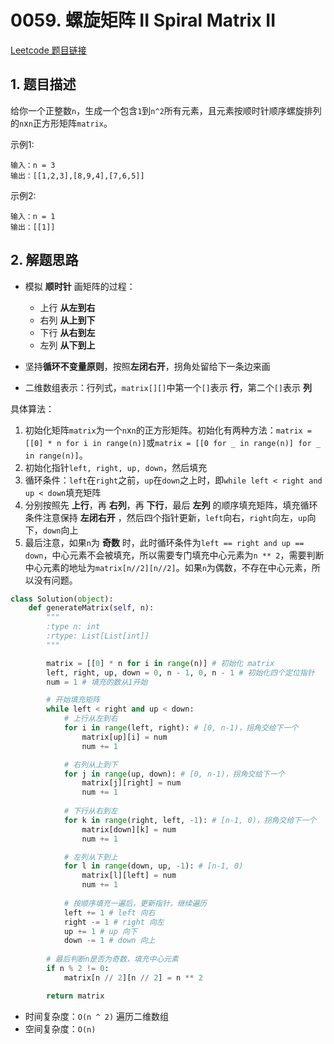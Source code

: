 # 0059. 螺旋矩阵 II Spiral Matrix II
[Leetcode 题目链接](https://leetcode.com/problems/spiral-matrix-ii/)

## 1. 题目描述
给你一个正整数`n`，生成一个包含`1`到`n^2`所有元素，且元素按顺时针顺序螺旋排列的`n`x`n`正方形矩阵`matrix`。

示例1:
```
输入：n = 3
输出：[[1,2,3],[8,9,4],[7,6,5]]
```

示例2:
```
输入：n = 1
输出：[[1]]
```

## 2. 解题思路
* 模拟 **顺时针** 画矩阵的过程：
  * 上行 **从左到右**
  * 右列 **从上到下**
  * 下行 **从右到左**
  * 左列 **从下到上**

* 坚持**循环不变量原则**，按照**左闭右开**，拐角处留给下一条边来画
* 二维数组表示：行列式，`matrix[][]`中第一个`[]`表示 **行**，第二个`[]`表示 **列**

具体算法：
1. 初始化矩阵`matrix`为一个`n`x`n`的正方形矩阵。初始化有两种方法：`matrix = [[0] * n for i in range(n)]`或`matrix = [[0 for _ in range(n)] for _ in range(n)]`。
2. 初始化指针`left, right, up, down`，然后填充
3. 循环条件：`left`在`right`之前，`up`在`down`之上时，即`while left < right and up < down`填充矩阵
4. 分别按照先 **上行**，再 **右列**，再 **下行**，最后 **左列** 的顺序填充矩阵，填充循环条件注意保持 **左闭右开** ，然后四个指针更新，`left`向右，`right`向左，`up`向下，`down`向上
5. 最后注意，如果`n`为 **奇数** 时，此时循环条件为`left == right and up == down`，中心元素不会被填充，所以需要专门填充中心元素为`n ** 2`，需要判断中心元素的地址为`matrix[n//2][n//2]`。如果`n`为偶数，不存在中心元素，所以没有问题。


```Python
class Solution(object):
    def generateMatrix(self, n):
        """
        :type n: int
        :rtype: List[List[int]]
        """

        matrix = [[0] * n for i in range(n)] # 初始化 matrix
        left, right, up, down = 0, n - 1, 0, n - 1 # 初始化四个定位指针
        num = 1 # 填充的数从1开始

        # 开始填充矩阵
        while left < right and up < down:
            # 上行从左到右
            for i in range(left, right): # [0, n-1)，拐角交给下一个
                matrix[up][i] = num
                num += 1

            # 右列从上到下
            for j in range(up, down): # [0, n-1)，拐角交给下一个
                matrix[j][right] = num
                num += 1
            
            # 下行从右到左
            for k in range(right, left, -1): # [n-1, 0)，拐角交给下一个
                matrix[down][k] = num
                num += 1

            # 左列从下到上
            for l in range(down, up, -1): # [n-1, 0)
                matrix[l][left] = num
                num += 1
            
            # 按顺序填充一遍后，更新指针，继续遍历
            left += 1 # left 向右
            right -= 1 # right 向左
            up += 1 # up 向下
            down -= 1 # down 向上
        
        # 最后判断n是否为奇数，填充中心元素
        if n % 2 != 0:
            matrix[n // 2][n // 2] = n ** 2

        return matrix
```

* 时间复杂度：`O(n ^ 2)` 遍历二维数组
* 空间复杂度：`O(n)`
